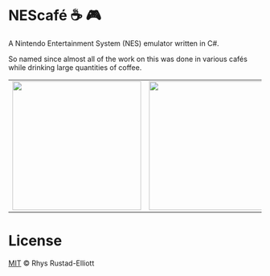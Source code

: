 # NEScafé :coffee: :video_game:

A Nintendo Entertainment System (NES) emulator written in C#.

So named since almost all of the work on this was done in various cafés while drinking large quantities of coffee.

<table align="center">
    <tr>
        <td>
            <img src="https://i.imgur.com/Rnr8Twr.gif" width="256px">
        </td>
        <td>
            <img src="https://i.imgur.com/iNMi9zC.gif" width="256px">
        </td>
    </tr>
</table>

# License

[MIT](https://github.com/GunshipPenguin/nescafe/blob/master/LICENSE) © Rhys Rustad-Elliott
